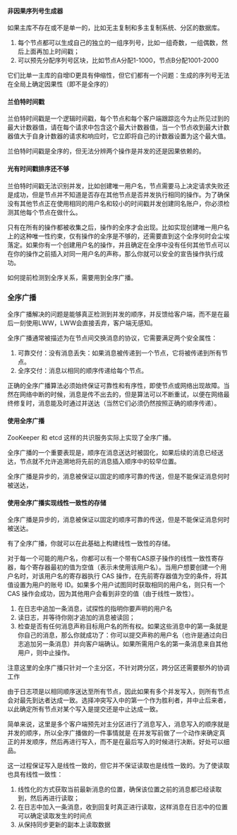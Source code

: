 #### 非因果序列号生成器

如果主库不存在或不是单一的，比如无主复制和多主复制系统、分区的数据库。

1. 每个节点都可以生成自己的独立的一组序列号，比如一组奇数，一组偶数，然后上面再加上时间戳；
2. 可以预先分配序列号区块，比如节点A分配1-1000，节点B分配1001-2000

它们比单一主库的自增ID更具有伸缩性，但它们都有一个问题：生成的序列号无法在全局上确定因果性（即不是全序的）



#### 兰伯特时间戳

兰伯特时间戳是一个逻辑时间戳，每个节点和每个客户端跟踪迄今为止所见过到的最大计数器值，请在每个请求中包含这个最大计数器值，当一个节点收到最大计数器值大于自身计数器的请求和响应时，它立即将自己的计数器设置为这个最大值。

兰伯特时间戳是全序的，但无法分辨两个操作是并发的还是因果依赖的。

#### 光有时间戳排序还不够

兰伯特时间戳无法识别并发，比如创建唯一用户名，节点需要马上决定请求失败还是成功，但是节点并不知道是否存在其他节点是否并发执行相同的操作。为了确保没有其他节点正在使用相同的用户名和较小的时间戳并发创建同名账户，你必须检测其他每个节点在做什么。

 只有在所有的操作都被收集之后，操作的全序才会出现。比如实现创建唯一用户名上的这种唯一性约束，仅有操作的全序是不够的，还需要直到这个全序何时会尘埃落定。如果你有一个创建用户名的操作，并且确定在全序中没有任何其他节点可以在你的操作之前插入对同一用户名的声称，那么你就可以安全的宣告操作执行成功。



如何提前检测到全序关系，需要用到全序广播。



### 全序广播

全序广播解决的问题是能够真正检测到并发的顺序，并反馈给客户端，而不是在最后一刻使用LWW，LWW会直接丢弃，客户端无感知。

全序广播通常被描述为在节点间交换消息的协议，它需要满足两个安全属性：

1. 可靠交付：没有消息丢失：如果消息被传递到一个节点，它将被传递到所有节点。
2. 全序交付：消息以相同的顺序传递给每个节点。

正确的全序广播算法必须始终保证可靠性和有序性，即使节点或网络出现故障。当然在网络中断的时候，消息是传不出去的，但是算法可以不断重试，以便在网络最终修复时，消息能及时通过并送达（当然它们必须仍然按照正确的顺序传递）。



#### 使用全序广播

 ZooKeeper 和 etcd 这样的共识服务实际上实现了全序广播。

全序广播的一个重要表现是，顺序在消息送达时被固化，如果后续的消息已经送达，节点就不允许追溯地将先前的消息插入顺序中的较早位置。

全序广播是异步的，消息被保证以固定的顺序可靠的传送，但是不能保证消息何时被送达，

#### 使用全序广播实现线性一致性的存储

全序广播是异步的，消息被保证以固定的顺序可靠的传送，但是不能保证消息何时被送达。

有了全序广播，你就可以在此基础上构建线性一致性的存储。

对于每一个可能的用户名，你都可以有一个带有CAS原子操作的线性一致性寄存器，每个寄存器最初的值为空值（表示未使用该用户名）。当用户想要创建一个用户名时，对该用户名的寄存器执行 CAS 操作，在先前寄存器值为空的条件，将其值设置为用户的账号 ID。如果多个用户试图同时获取相同的用户名，则只有一个 CAS 操作会成功，因为其他用户会看到非空的值（由于线性一致性）。



1. 在日志中追加一条消息，试探性的指明你要声明的用户名
2. 读日志，并等待你刚才追加的消息被读回；
3. 检查是否有任何消息声称目标用户名的所有权。如果这些消息中的第一条就是你自己的消息，那么你就成功了：你可以提交声称的用户名（也许是通过向日志追加另一条消息）并向客户端确认。如果所需用户名的第一条消息来自其他用户，则中止操作。

注意这里的全序广播只针对一个主分区，不针对跨分区，跨分区还需要额外的协调工作

由于日志项是以相同顺序送达至所有节点，因此如果有多个并发写入，则所有节点会对最先到达者达成一致。选择冲突写入中的第一个作为胜利者，并中止后来者，以此确定所有节点对某个写入是提交还是中止达成一致。

简单来说，这里是多个客户端预先对主分区进行了消息写入，消息写入的顺序就是并发的顺序，所以全序广播做的一件事情就是 在并发写前做了一个动作来确定真正的并发顺序，然后再进行写入，而不是在最后写入的时候进行决断。好处可以细品。

这一过程保证写入是线性一致的，但它并不保证读取也是线性一致的。为了使读取也具有线性一致性：

1. 线性化的方式获取当前最新消息的位置，确保该位置之前的消息都已经读取到，然后再进行读取；
2. 在日志中加入一条消息，收到回复时真正进行读取，这样消息在日志中的位置可以确定读取发生的时间点
3. 从保持同步更新的副本上读取数据
